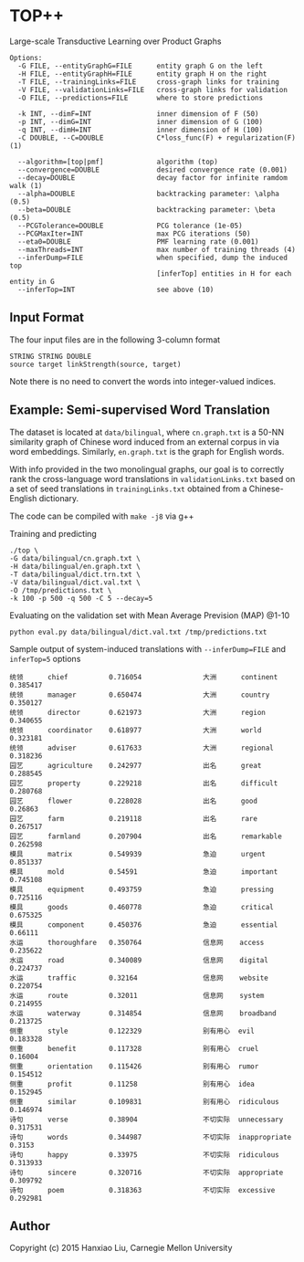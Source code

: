 # TOP++
Large-scale Transductive Learning over Product Graphs
```
Options:
  -G FILE, --entityGraphG=FILE      entity graph G on the left
  -H FILE, --entityGraphH=FILE      entity graph H on the right
  -T FILE, --trainingLinks=FILE     cross-graph links for training
  -V FILE, --validationLinks=FILE   cross-graph links for validation
  -O FILE, --predictions=FILE       where to store predictions

  -k INT, --dimF=INT                inner dimension of F (50)
  -p INT, --dimG=INT                inner dimension of G (100)
  -q INT, --dimH=INT                inner dimension of H (100)
  -C DOUBLE, --C=DOUBLE             C*loss_func(F) + regularization(F) (1)

  --algorithm=[top|pmf]             algorithm (top)
  --convergence=DOUBLE              desired convergence rate (0.001)
  --decay=DOUBLE                    decay factor for infinite ramdom walk (1)
  --alpha=DOUBLE                    backtracking parameter: \alpha (0.5)
  --beta=DOUBLE                     backtracking parameter: \beta (0.5)
  --PCGTolerance=DOUBLE             PCG tolerance (1e-05)
  --PCGMaxIter=INT                  max PCG iterations (50)
  --eta0=DOUBLE                     PMF learning rate (0.001)
  --maxThreads=INT                  max number of training threads (4)
  --inferDump=FILE                  when specified, dump the induced top
                                    [inferTop] entities in H for each entity in G
  --inferTop=INT                    see above (10)
```

## Input Format
The four input files are in the following 3-column format
```
STRING STRING DOUBLE
source target linkStrength(source, target)
```
Note there is no need to convert the words into integer-valued indices.

## Example: Semi-supervised Word Translation

The dataset is located at `data/bilingual`,
where `cn.graph.txt` is a 50-NN similarity graph of Chinese word induced from an external corpus in via word embeddings. Similarly, `en.graph.txt` is the graph for English words.

With info provided in the two monolingual graphs,
our goal is to correctly rank the cross-language word translations in `validationLinks.txt` based on a set of seed translations in `trainingLinks.txt` obtained from a Chinese-English dictionary.
  
The code can be compiled with `make -j8` via g++

Training and predicting
```
./top \
-G data/bilingual/cn.graph.txt \
-H data/bilingual/en.graph.txt \
-T data/bilingual/dict.trn.txt \
-V data/bilingual/dict.val.txt \
-O /tmp/predictions.txt \
-k 100 -p 500 -q 500 -C 5 --decay=5
```

Evaluating on the validation set with Mean Average Prevision (MAP) @1-10
```
python eval.py data/bilingual/dict.val.txt /tmp/predictions.txt
```

Sample output of system-induced translations with `--inferDump=FILE` and `inferTop=5` options
```
统领      chief          0.716054               大洲      continent      0.385417
统领      manager        0.650474               大洲      country        0.350127
统领      director       0.621973               大洲      region         0.340655
统领      coordinator    0.618977               大洲      world          0.323181
统领      adviser        0.617633               大洲      regional       0.318236
园艺      agriculture    0.242977               出名      great          0.288545
园艺      property       0.229218               出名      difficult      0.280768
园艺      flower         0.228028               出名      good           0.26863
园艺      farm           0.219118               出名      rare           0.267517
园艺      farmland       0.207904               出名      remarkable     0.262598
模具      matrix         0.549939               急迫      urgent         0.851337
模具      mold           0.54591                急迫      important      0.745108
模具      equipment      0.493759               急迫      pressing       0.725116
模具      goods          0.460778               急迫      critical       0.675325
模具      component      0.450376               急迫      essential      0.66111
水运      thoroughfare   0.350764               信息网    access         0.235622
水运      road           0.340089               信息网    digital        0.224737
水运      traffic        0.32164                信息网    website        0.220754
水运      route          0.32011                信息网    system         0.214955
水运      waterway       0.314854               信息网    broadband      0.213725
侧重      style          0.122329               别有用心  evil           0.183328
侧重      benefit        0.117328               别有用心  cruel          0.16004
侧重      orientation    0.115426               别有用心  rumor          0.154512
侧重      profit         0.11258                别有用心  idea           0.152945
侧重      similar        0.109831               别有用心  ridiculous     0.146974
诗句      verse          0.38904                不切实际  unnecessary    0.317531
诗句      words          0.344987               不切实际  inappropriate  0.3153
诗句      happy          0.33975                不切实际  ridiculous     0.313933
诗句      sincere        0.320716               不切实际  appropriate    0.309792
诗句      poem           0.318363               不切实际  excessive      0.292981
```

## Author
Copyright (c) 2015 Hanxiao Liu, Carnegie Mellon University
